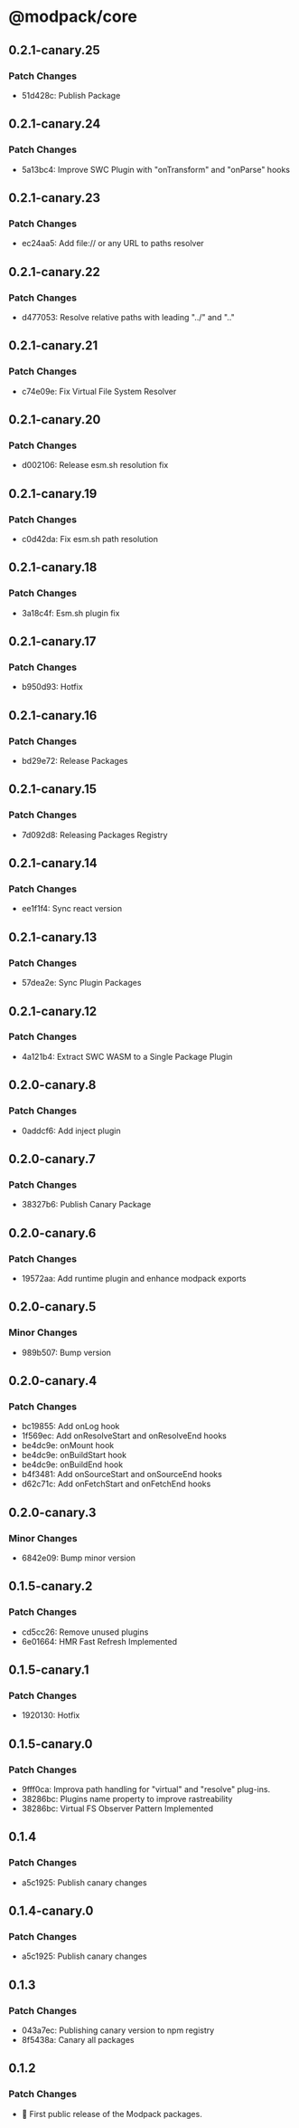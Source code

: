 # @modpack/core

## 0.2.1-canary.25

### Patch Changes

- 51d428c: Publish Package

## 0.2.1-canary.24

### Patch Changes

- 5a13bc4: Improve SWC Plugin with "onTransform" and "onParse" hooks

## 0.2.1-canary.23

### Patch Changes

- ec24aa5: Add file:// or any URL to paths resolver

## 0.2.1-canary.22

### Patch Changes

- d477053: Resolve relative paths with leading "../" and ".."

## 0.2.1-canary.21

### Patch Changes

- c74e09e: Fix Virtual File System Resolver

## 0.2.1-canary.20

### Patch Changes

- d002106: Release esm.sh resolution fix

## 0.2.1-canary.19

### Patch Changes

- c0d42da: Fix esm.sh path resolution

## 0.2.1-canary.18

### Patch Changes

- 3a18c4f: Esm.sh plugin fix

## 0.2.1-canary.17

### Patch Changes

- b950d93: Hotfix

## 0.2.1-canary.16

### Patch Changes

- bd29e72: Release Packages

## 0.2.1-canary.15

### Patch Changes

- 7d092d8: Releasing Packages Registry

## 0.2.1-canary.14

### Patch Changes

- ee1f1f4: Sync react version

## 0.2.1-canary.13

### Patch Changes

- 57dea2e: Sync Plugin Packages

## 0.2.1-canary.12

### Patch Changes

- 4a121b4: Extract SWC WASM to a Single Package Plugin

## 0.2.0-canary.8

### Patch Changes

- 0addcf6: Add inject plugin

## 0.2.0-canary.7

### Patch Changes

- 38327b6: Publish Canary Package

## 0.2.0-canary.6

### Patch Changes

- 19572aa: Add runtime plugin and enhance modpack exports

## 0.2.0-canary.5

### Minor Changes

- 989b507: Bump version

## 0.2.0-canary.4

### Patch Changes

- bc19855: Add onLog hook
- 1f569ec: Add onResolveStart and onResolveEnd hooks
- be4dc9e: onMount hook
- be4dc9e: onBuildStart hook
- be4dc9e: onBuildEnd hook
- b4f3481: Add onSourceStart and onSourceEnd hooks
- d62c71c: Add onFetchStart and onFetchEnd hooks

## 0.2.0-canary.3

### Minor Changes

- 6842e09: Bump minor version

## 0.1.5-canary.2

### Patch Changes

- cd5cc26: Remove unused plugins
- 6e01664: HMR Fast Refresh Implemented

## 0.1.5-canary.1

### Patch Changes

- 1920130: Hotfix

## 0.1.5-canary.0

### Patch Changes

- 9fff0ca: Improva path handling for "virtual" and "resolve" plug-ins.
- 38286bc: Plugins name property to improve rastreability
- 38286bc: Virtual FS Observer Pattern Implemented

## 0.1.4

### Patch Changes

- a5c1925: Publish canary changes

## 0.1.4-canary.0

### Patch Changes

- a5c1925: Publish canary changes

## 0.1.3

### Patch Changes

- 043a7ec: Publishing canary version to npm registry
- 8f5438a: Canary all packages

## 0.1.2

### Patch Changes

- 🎉 First public release of the Modpack packages.
